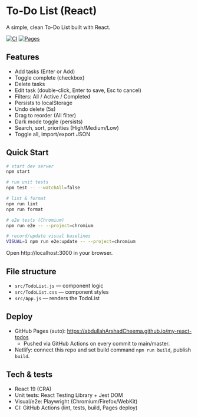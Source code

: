 # To-Do List (React)

A simple, clean To-Do List built with React.

[![CI](https://github.com/abdullahArshadCheema/my-react-todos/actions/workflows/ci.yml/badge.svg)](https://github.com/abdullahArshadCheema/my-react-todos/actions/workflows/ci.yml)
[![Pages](https://github.com/abdullahArshadCheema/my-react-todos/actions/workflows/pages.yml/badge.svg)](https://github.com/abdullahArshadCheema/my-react-todos/actions/workflows/pages.yml)

## Features

- Add tasks (Enter or Add)
- Toggle complete (checkbox)
- Delete tasks
- Edit task (double-click, Enter to save, Esc to cancel)
- Filters: All / Active / Completed
- Persists to localStorage
- Undo delete (5s)
- Drag to reorder (All filter)
- Dark mode toggle (persists)
- Search, sort, priorities (High/Medium/Low)
- Toggle all, import/export JSON

## Quick Start

```bash
# start dev server
npm start

# run unit tests
npm test -- --watchAll=false

# lint & format
npm run lint
npm run format

# e2e tests (Chromium)
npm run e2e -- --project=chromium

# record/update visual baselines
VISUAL=1 npm run e2e:update -- --project=chromium
```

Open http://localhost:3000 in your browser.

## File structure

- `src/TodoList.js` — component logic
- `src/TodoList.css` — component styles
- `src/App.js` — renders the TodoList

## Deploy

- GitHub Pages (auto): https://abdullahArshadCheema.github.io/my-react-todos
	- Pushed via GitHub Actions on every commit to main/master.
- Netlify: connect this repo and set build command `npm run build`, publish `build`.

## Tech & tests

- React 19 (CRA)
- Unit tests: React Testing Library + Jest DOM
- Visual/e2e: Playwright (Chromium/Firefox/WebKit)
- CI: GitHub Actions (lint, tests, build, Pages deploy)
